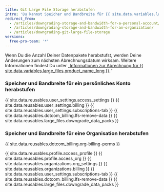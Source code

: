 ```yaml
---
title: Git Large File Storage herabstufen
intro: 'Du kannst Speicher und Bandbreite für {{ site.data.variables.large_files.product_name_short }} in Stufen von je 50 GB pro Monat herabstufen.'
redirect_from:
  - /articles/downgrading-storage-and-bandwidth-for-a-personal-account/
  - /articles/downgrading-storage-and-bandwidth-for-an-organization/
  - /articles/downgrading-git-large-file-storage
versions:
  free-pro-team: '*'
---
```


Wenn Du die Anzahl Deiner Datenpakete herabstufst, werden Deine Änderungen zum nächsten Abrechnungsdatum wirksam. Weitere Informationen findest Du unter „[Informationen zur Abrechnung für {{ site.data.variables.large_files.product_name_long }}](/articles/about-billing-for-git-large-file-storage).“

### Speicher und Bandbreite für ein persönliches Konto herabstufen

{{ site.data.reusables.user_settings.access_settings }}
{{ site.data.reusables.user_settings.billing }}
{{ site.data.reusables.user_settings.subscriptions-tab }}
{{ site.data.reusables.dotcom_billing.lfs-remove-data }}
{{ site.data.reusables.large_files.downgrade_data_packs }}

### Speicher und Bandbreite für eine Organisation herabstufen

{{ site.data.reusables.dotcom_billing.org-billing-perms }}

{{ site.data.reusables.profile.access_profile }}
{{ site.data.reusables.profile.access_org }}
{{ site.data.reusables.organizations.org_settings }}
{{ site.data.reusables.organizations.billing }}
{{ site.data.reusables.user_settings.subscriptions-tab }}
{{ site.data.reusables.dotcom_billing.lfs-remove-data }}
{{ site.data.reusables.large_files.downgrade_data_packs }}
